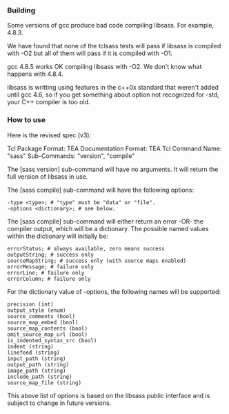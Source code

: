 

### Building

Some versions of gcc produce bad code compiling libsass.  For example, 4.8.3.

We have found that none of the tclsass tests will pass if libsass is compiled with -O2 but all of them will pass if it is compiled with -O1.

gcc 4.8.5 works OK compiling libsass with -O2.  We don't know what happens with 4.8.4.

libsass is writting using features in the c++0x standard that weren't added until gcc 4.6, so if you get something about option not recognized for -std, your C++ compiler is too old.

### How to use

Here is the revised spec (v3):

Tcl Package Format: TEA
Documentation Format: TEA
Tcl Command Name: "sass"
Sub-Commands: "version", "compile"

The [sass version] sub-command will have no arguments.
It will return the full version of libsass in use.

The [sass compile] sub-command will have the following options:

    -type <type>; # "type" must be "data" or "file".
    -options <dictionary>; # see below.

The [sass compile] sub-command will either return an error -OR-
the compiler output, which will be a dictionary.  The possible
named values within the dictionary will initially be:

    errorStatus; # always available, zero means success
    outputString; # success only
    sourceMapString; # success only (with source maps enabled)
    errorMessage; # failure only
    errorLine; # failure only
    errorColumn; # failure only

For the dictionary value of -options, the following names will
be supported:

    precision (int)
    output_style (enum)
    source_comments (bool)
    source_map_embed (bool)
    source_map_contents (bool)
    omit_source_map_url (bool)
    is_indented_syntax_src (bool)
    indent (string)
    linefeed (string)
    input_path (string)
    output_path (string)
    image_path (string)
    include_path (string)
    source_map_file (string)

This above list of options is based on the libsass public
interface and is subject to change in future versions.
